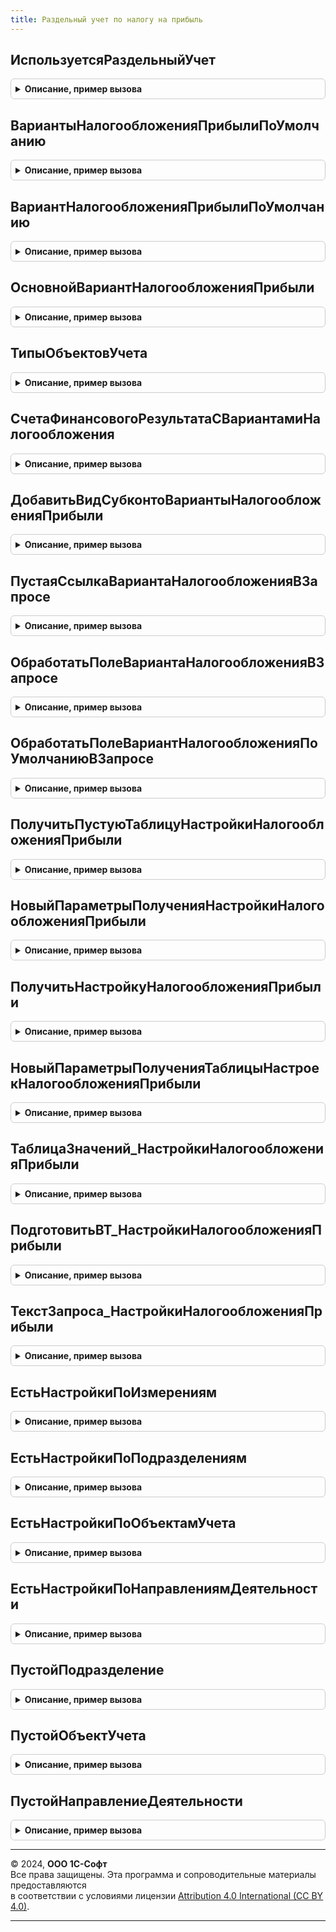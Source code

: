 ```yaml
---
title: Раздельный учет по налогу на прибыль
---
```



## ИспользуетсяРаздельныйУчет
<details style="margin: 1em 0; padding: 0.5em; border: 1px solid #ccc; border-radius: 6px;">

<summary style="font-weight: bold; cursor: pointer;">Описание, пример вызова</summary>

```bsl

// Возвращает признак использования раздельного учета для организации
//
// Параметры:
// 	Организация - СправочникСсылка.Организации, Массив Из СправочникСсылка.Организации - головные организации
// 	НаДату - Дата, Неопределено - дата, на которую установлен признак
// 	МВТ    - МенеджерВременныхТаблиц, Неопределено - если передан,
// 	          данные будут помещены во временную таблицу "ОрганизацииСРаздельнымУчетом".
//
// Возвращаемое значение:
// 	Булево, Соответствие Из СправочникСсылка.Организации, Неопределено -
// 		Булево       - когда передана одна организация
// 		Соответствие - когда передан массив организаций, в соответствии будут только организации с раздельным учетом
// 		Неопределено - когда передан менеджер временных таблиц для помещения результата.
//
Функция ИспользуетсяРаздельныйУчет(Организация, Знач НаДату = Неопределено, МВТ = Неопределено) Экспорт
```

Пример вызова
```bsl
Результат = РаздельныйУчетПоНалогуНаПрибыль.ИспользуетсяРаздельныйУчет(Организация, НаДату, МВТ);
```
</details>

## ВариантыНалогообложенияПрибылиПоУмолчанию
<details style="margin: 1em 0; padding: 0.5em; border: 1px solid #ccc; border-radius: 6px;">

<summary style="font-weight: bold; cursor: pointer;">Описание, пример вызова</summary>

```bsl

// Возвращает массив вариантов н/о, означающих применение общих условий налогообложения прибыли
//
// Возвращаемое значение:
// 	Массив Из СправочникСсылка.ВариантыНалогообложенияПрибыли
//
Функция ВариантыНалогообложенияПрибылиПоУмолчанию() Экспорт
```

Пример вызова
```bsl
Результат = РаздельныйУчетПоНалогуНаПрибыль.ВариантыНалогообложенияПрибылиПоУмолчанию() 
```
</details>

## ВариантНалогообложенияПрибылиПоУмолчанию
<details style="margin: 1em 0; padding: 0.5em; border: 1px solid #ccc; border-radius: 6px;">

<summary style="font-weight: bold; cursor: pointer;">Описание, пример вызова</summary>

```bsl

// Возвращает предопределенное значение варианта н/о для общих условий налогообложения прибыли
//
// Возвращаемое значение:
//   СправочникСсылка.ВариантыНалогообложенияПрибыли   -
//
Функция ВариантНалогообложенияПрибылиПоУмолчанию() Экспорт
```

Пример вызова
```bsl
Результат = РаздельныйУчетПоНалогуНаПрибыль.ВариантНалогообложенияПрибылиПоУмолчанию() 
```
</details>

## ОсновнойВариантНалогообложенияПрибыли
<details style="margin: 1em 0; padding: 0.5em; border: 1px solid #ccc; border-radius: 6px;">

<summary style="font-weight: bold; cursor: pointer;">Описание, пример вызова</summary>

```bsl

// Возвращает основной вариант н/о для организации исходя из учетной политики
//
// Параметры:
//  Организация  - СправочникСсылка.Организации - организация, настройки которой требуется получить
//  НаДату       - Дата - дата, на которую читаются настройки.
//
// Возвращаемое значение:
//  СправочникСсылка.ВариантыНалогообложенияПрибыли -
//
Функция ОсновнойВариантНалогообложенияПрибыли(Организация, Знач НаДату = Неопределено) Экспорт
```

Пример вызова
```bsl
Результат = РаздельныйУчетПоНалогуНаПрибыль.ОсновнойВариантНалогообложенияПрибыли(Организация, НаДату);
```
</details>

## ТипыОбъектовУчета
<details style="margin: 1em 0; padding: 0.5em; border: 1px solid #ccc; border-radius: 6px;">

<summary style="font-weight: bold; cursor: pointer;">Описание, пример вызова</summary>

```bsl

// Возвращает массив типов измерения "Объект учета"
//
// Возвращаемое значение:
// 	Массив - Описание
Функция ТипыОбъектовУчета() Экспорт
```

Пример вызова
```bsl
Результат = РаздельныйУчетПоНалогуНаПрибыль.ТипыОбъектовУчета() 
```
</details>

## СчетаФинансовогоРезультатаСВариантамиНалогообложения
<details style="margin: 1em 0; padding: 0.5em; border: 1px solid #ccc; border-radius: 6px;">

<summary style="font-weight: bold; cursor: pointer;">Описание, пример вызова</summary>

```bsl

// Возвращает массив счетов по фин. резу, использующих субконто "Варианты налогообложения прибыли"
// Следует обращаться через модуль повторного использования:
// РаздельныйУчетПоНалогуНаПрибыльПовтИсп.СчетаФинансовогоРезультатаСВариантамиНалогообложения().
//
// Возвращаемое значение:
// Структура:
// 		* Счета90 - Массив Из ПланСчетовСсылка.Хозрасчетный - массив субсчетов 90-го счета с раздельным НУ
// 		* Счета91 - Массив Из ПланСчетовСсылка.Хозрасчетный - массив субсчетов 91-го счета с раздельным НУ
// 		* Счета99 - Массив Из ПланСчетовСсылка.Хозрасчетный - массив субсчетов 99-го счета с раздельным НУ
//
Функция СчетаФинансовогоРезультатаСВариантамиНалогообложения() Экспорт
```

Пример вызова
```bsl
Результат = РаздельныйУчетПоНалогуНаПрибыль.СчетаФинансовогоРезультатаСВариантамиНалогообложения() 
```
</details>

## ДобавитьВидСубконтоВариантыНалогообложенияПрибыли
<details style="margin: 1em 0; padding: 0.5em; border: 1px solid #ccc; border-radius: 6px;">

<summary style="font-weight: bold; cursor: pointer;">Описание, пример вызова</summary>

```bsl

// Добавляет в массив субконто по вариантам н/о,
//
// Параметры:
// 	ВидыСубконто - Массив Из ПланВидовХарактеристикСсылка.ВидыСубконтоХозрасчетные
//
Процедура ДобавитьВидСубконтоВариантыНалогообложенияПрибыли(ВидыСубконто) Экспорт
```

Пример вызова
```bsl
РаздельныйУчетПоНалогуНаПрибыль.ДобавитьВидСубконтоВариантыНалогообложенияПрибыли(ВидыСубконто) 
```
</details>

## ПустаяСсылкаВариантаНалогообложенияВЗапросе
<details style="margin: 1em 0; padding: 0.5em; border: 1px solid #ccc; border-radius: 6px;">

<summary style="font-weight: bold; cursor: pointer;">Описание, пример вызова</summary>

```bsl

// Возвращает строковое значение пустой ссылки в запросе
//
// Возвращаемое значение:
// 	Строка -
Функция ПустаяСсылкаВариантаНалогообложенияВЗапросе() Экспорт
```

Пример вызова
```bsl
Результат = РаздельныйУчетПоНалогуНаПрибыль.ПустаяСсылкаВариантаНалогообложенияВЗапросе() 
```
</details>

## ОбработатьПолеВариантаНалогообложенияВЗапросе
<details style="margin: 1em 0; padding: 0.5em; border: 1px solid #ccc; border-radius: 6px;">

<summary style="font-weight: bold; cursor: pointer;">Описание, пример вызова</summary>

```bsl

// В запросе обработается поле варианта н/о, исходя из того, требуются данные в разрезе вариантов н/о или нет.
//
// Параметры:
// 	Запрос                                - Запрос -
// 	ТребуетсяУчетВариантовНалогообложения - Булево -
// 	ПутьКПолю                             - Строка - путь к полю в запросе
// 	ВидыСубконто                          - Массив Из ПланВидовХарактеристикСсылка.ВидыСубконтоХозрасчетные -
// 	                                          Если есть виды субконто, дополнится видом субконто вариантов н/о.
//                                        - Неопределено - не требуется заполнение видов субконто
// 	ЗаменяемыйТекст                       - Строка - по умолчанию "&ПолеВариантНалогообложенияПрибыли"
//
Процедура ОбработатьПолеВариантаНалогообложенияВЗапросе( Экспорт
```

Пример вызова
```bsl
РаздельныйУчетПоНалогуНаПрибыль.ОбработатьПолеВариантаНалогообложенияВЗапросе();
```
</details>

## ОбработатьПолеВариантНалогообложенияПоУмолчаниюВЗапросе
<details style="margin: 1em 0; padding: 0.5em; border: 1px solid #ccc; border-radius: 6px;">

<summary style="font-weight: bold; cursor: pointer;">Описание, пример вызова</summary>

```bsl

// В запросе подставляется вариант н/о по умолчанию, исходя из использования раздельного учета.
//
// Параметры:
// 	Запрос                                - Запрос -
// 	ТребуетсяУчетВариантовНалогообложения - Булево -
// 	ЗаменяемыйТекст                       - Строка - по умолчанию "&ПолеВариантНалогообложенияПоУмолчанию"
//
Процедура ОбработатьПолеВариантНалогообложенияПоУмолчаниюВЗапросе( Экспорт
```

Пример вызова
```bsl
РаздельныйУчетПоНалогуНаПрибыль.ОбработатьПолеВариантНалогообложенияПоУмолчаниюВЗапросе();
```
</details>

## ПолучитьПустуюТаблицуНастройкиНалогообложенияПрибыли
<details style="margin: 1em 0; padding: 0.5em; border: 1px solid #ccc; border-radius: 6px;">

<summary style="font-weight: bold; cursor: pointer;">Описание, пример вызова</summary>

```bsl

// Возвращает текст запроса для пустой таблицы РаздельныйУчет_НастройкиНалогообложенияПрибыли
//
// Возвращаемое значение:
//   Строка   - текст запроса
//
Функция ПолучитьПустуюТаблицуНастройкиНалогообложенияПрибыли() Экспорт
```

Пример вызова
```bsl
Результат = РаздельныйУчетПоНалогуНаПрибыль.ПолучитьПустуюТаблицуНастройкиНалогообложенияПрибыли() 
```
</details>

## НовыйПараметрыПолученияНастройкиНалогообложенияПрибыли
<details style="margin: 1em 0; padding: 0.5em; border: 1px solid #ccc; border-radius: 6px;">

<summary style="font-weight: bold; cursor: pointer;">Описание, пример вызова</summary>

```bsl

// Инициализируются параметры для получения настройки налогообложения прибыли
//
// Возвращаемое значение:
// 	Структура - содержит:
// 		* Период      - Дата - актуальные данные на дату.
// 		* Организация - СправочникСсылка.Организации -
//
// 		// для отбора по значениям должно быть заполнено хотя бы одно поле.
// 		* Подразделение - СправочникСсылка.СтруктураПредприятия -
// 		* ОбъектУчета   - СправочникСсылка.Номенклатура, ПланВидовХарактеристикСсылка.СтатьиДоходов -
// 		* НаправлениеДеятельности - СправочникСсылка.НаправленияДеятельности -
//
Функция НовыйПараметрыПолученияНастройкиНалогообложенияПрибыли() Экспорт
```

Пример вызова
```bsl
Результат = РаздельныйУчетПоНалогуНаПрибыль.НовыйПараметрыПолученияНастройкиНалогообложенияПрибыли() 
```
</details>

## ПолучитьНастройкуНалогообложенияПрибыли
<details style="margin: 1em 0; padding: 0.5em; border: 1px solid #ccc; border-radius: 6px;">

<summary style="font-weight: bold; cursor: pointer;">Описание, пример вызова</summary>

```bsl

// Возвращается налогообложение прибыли исходя из настроек учетной политики
//
// Параметры:
// 	ПараметрыПолученияНастроек - см. НовыйПараметрыПолученияНастройкиНалогообложенияПрибыли
//
// Возвращаемое значение:
// 	СправочникСсылка.ВариантыНалогообложенияПрибыли
//
Функция ПолучитьНастройкуНалогообложенияПрибыли(ПараметрыПолученияНастроек) Экспорт
```

Пример вызова
```bsl
Результат = РаздельныйУчетПоНалогуНаПрибыль.ПолучитьНастройкуНалогообложенияПрибыли(ПараметрыПолученияНастроек) 
```
</details>

## НовыйПараметрыПолученияТаблицыНастроекНалогообложенияПрибыли
<details style="margin: 1em 0; padding: 0.5em; border: 1px solid #ccc; border-radius: 6px;">

<summary style="font-weight: bold; cursor: pointer;">Описание, пример вызова</summary>

```bsl


// Инициализируются параметры для получения таблицы настроек налогообложения прибыли
//
// Возвращаемое значение:
// 	Структура - содержит:
// 		* Период      - Дата - актуальные данные на дату.
// 		* МенеджерВременныхТаблиц - МенеджерВременныхТаблиц - МВТ с данными отбора и для помещения результата
// 		                          - Неопределено - когда нужен только сформированный текст запроса
// 		* ИмяТаблицы                      - Строка - имя временной таблицы (обязательно)
// 		* ИмяПоля_Организация             - Строка - имя колонки "Организация" (обязательно)
// 		* ИмяПоля_Период                  - Строка - имя колонки "Период" (обязательно, если параметр "Период" пустой)
// 		// для отбора по временной таблицы должно быть заполнено как минимум имя одного из полей ниже.
// 		* ИмяПоля_Подразделение           - Строка - имя колонки "Подразделение"
// 		* ИмяПоля_ОбъектУчета             - Строка - имя колонки "ОбъектУчета"
// 		* ИмяПоля_НаправлениеДеятельности - Строка - имя колонки "НаправлениеДеятельности"
//
Функция НовыйПараметрыПолученияТаблицыНастроекНалогообложенияПрибыли() Экспорт
```

Пример вызова
```bsl
Результат = РаздельныйУчетПоНалогуНаПрибыль.НовыйПараметрыПолученияТаблицыНастроекНалогообложенияПрибыли() 
```
</details>

## ТаблицаЗначений_НастройкиНалогообложенияПрибыли
<details style="margin: 1em 0; padding: 0.5em; border: 1px solid #ccc; border-radius: 6px;">

<summary style="font-weight: bold; cursor: pointer;">Описание, пример вызова</summary>

```bsl

// Возвращает настройки налогообложения прибыли исходя из организации, периода и других объектов отбора
//
// Параметры:
// 	ПараметрыПолученияНастроек - см. НовыйПараметрыПолученияТаблицыНастроекНалогообложенияПрибыли
//
// Возвращаемое значение:
// 	ТаблицаЗначений - содержит:
// 	* Организация             - СправочникСсылка.Организации
// 	* Период                  - Дата
// 	* Подразделение           - СправочникСсылка.СтруктураПредприятия
// 	* ОбъектУчета             - СправочникСсылка.Номенклатура, ПланВидовХарактеристикСсылка.СтатьиДоходов -
// 	* НаправлениеДеятельности - СправочникСсылка.НаправленияДеятельности
// 	* ВариантНалогообложенияПрибыли  - СправочникСсылка.ВариантыНалогообложенияПрибыли
//
Функция ТаблицаЗначений_НастройкиНалогообложенияПрибыли(ПараметрыПолученияНастроек) Экспорт
```

Пример вызова
```bsl
Результат = РаздельныйУчетПоНалогуНаПрибыль.ТаблицаЗначений_НастройкиНалогообложенияПрибыли(ПараметрыПолученияНастроек) 
```
</details>

## ПодготовитьВТ_НастройкиНалогообложенияПрибыли
<details style="margin: 1em 0; padding: 0.5em; border: 1px solid #ccc; border-radius: 6px;">

<summary style="font-weight: bold; cursor: pointer;">Описание, пример вызова</summary>

```bsl

// Создается временная таблица "РаздельныйУчет_НастройкиНалогообложенияПрибыли"
// Содержит колонки:
//
// 	* Организация             - СправочникСсылка.Организации,
// 	* Период                  - Дата - актуальные данные на дату
//
// 	// Значения из переданного отбора. Если отбор отсутствует, будут пустые значения
// 	* Подразделение           - СправочникСсылка.СтруктураПредприятия,
// 	* ОбъектУчета             - СправочникСсылка.Номенклатура, ПланВидовХарактеристикСсылка.СтатьиДоходов,
// 	* НаправлениеДеятельности - СправочникСсылка.НаправленияДеятельности,
//
// 	* ВариантНалогообложенияПрибыли  - СправочникСсылка.ВариантыНалогообложенияПрибыли.
//
// Параметры:
// 	ПараметрыПолученияНастроек - см. НовыйПараметрыПолученияТаблицыНастроекНалогообложенияПрибыли
//
Процедура ПодготовитьВТ_НастройкиНалогообложенияПрибыли(ПараметрыПолученияНастроек) Экспорт
```

Пример вызова
```bsl
РаздельныйУчетПоНалогуНаПрибыль.ПодготовитьВТ_НастройкиНалогообложенияПрибыли(ПараметрыПолученияНастроек) 
```
</details>

## ТекстЗапроса_НастройкиНалогообложенияПрибыли
<details style="margin: 1em 0; padding: 0.5em; border: 1px solid #ccc; border-radius: 6px;">

<summary style="font-weight: bold; cursor: pointer;">Описание, пример вызова</summary>

```bsl

// Возвращает текст запроса для создания временной таблицы "РаздельныйУчет_НастройкиНалогообложенияПрибыли"
// Содержит колонки:
//
// 	* Организация             - СправочникСсылка.Организации,
// 	* Период                  - Дата - актуальные данные на дату
//
// 	// Значения из переданного отбора. Если отбор отсутствует, будут пустые значения
// 	* Подразделение           - СправочникСсылка.СтруктураПредприятия,
// 	* ОбъектУчета             - СправочникСсылка.Номенклатура, ПланВидовХарактеристикСсылка.СтатьиДоходов,
// 	* НаправлениеДеятельности - СправочникСсылка.НаправленияДеятельности,
//
// 	* ВариантНалогообложенияПрибыли  - СправочникСсылка.ВариантыНалогообложенияПрибыли.
//
// P.S. Необходимо перед выполнением запроса установить параметр "Период", даже если значение неизвестно и пустое.
//
// Параметры:
// 	ПараметрыПолученияНастроек - см. НовыйПараметрыПолученияТаблицыНастроекНалогообложенияПрибыли
//
// Возвращаемое значение:
// 	Строка - текст запроса
//
Функция ТекстЗапроса_НастройкиНалогообложенияПрибыли(ПараметрыПолученияНастроек) Экспорт
```

Пример вызова
```bsl
Результат = РаздельныйУчетПоНалогуНаПрибыль.ТекстЗапроса_НастройкиНалогообложенияПрибыли(ПараметрыПолученияНастроек) 
```
</details>

## ЕстьНастройкиПоИзмерениям
<details style="margin: 1em 0; padding: 0.5em; border: 1px solid #ccc; border-radius: 6px;">

<summary style="font-weight: bold; cursor: pointer;">Описание, пример вызова</summary>

```bsl

// Возвращает структуру признаков наличия настроек по разным измерениям
//
// Параметры:
// 	Организация  - СправочникСсылка.Организации -
// 	НаДату       - Неопределено, Дата - актуальные данные на дату
//
// Возвращаемое значение:
// 	Структура - признак наличия настроек. Содержит:
// 		* ЕстьНастройкиПоПодразделениям           - Булево -
// 		* ЕстьНастройкиПоОбъектамУчета            - Булево -
// 		* ЕстьНастройкиПоНаправлениямДеятельности - Булево -
//
Функция ЕстьНастройкиПоИзмерениям(Организация, Знач НаДату = Неопределено) Экспорт
```

Пример вызова
```bsl
Результат = РаздельныйУчетПоНалогуНаПрибыль.ЕстьНастройкиПоИзмерениям(Организация, НаДату);
```
</details>

## ЕстьНастройкиПоПодразделениям
<details style="margin: 1em 0; padding: 0.5em; border: 1px solid #ccc; border-radius: 6px;">

<summary style="font-weight: bold; cursor: pointer;">Описание, пример вызова</summary>

```bsl

// Возвращает признак наличия настроек по подразделениям
//
// Параметры:
// 	Организация  - СправочникСсылка.Организации -
// 	НаДату       - Неопределено, Дата - актуальные данные на дату
//
// Возвращаемое значение:
// 	Булево - признак наличия настроек
//
Функция ЕстьНастройкиПоПодразделениям(Организация, Знач НаДату = Неопределено) Экспорт
```

Пример вызова
```bsl
Результат = РаздельныйУчетПоНалогуНаПрибыль.ЕстьНастройкиПоПодразделениям(Организация, НаДату);
```
</details>

## ЕстьНастройкиПоОбъектамУчета
<details style="margin: 1em 0; padding: 0.5em; border: 1px solid #ccc; border-radius: 6px;">

<summary style="font-weight: bold; cursor: pointer;">Описание, пример вызова</summary>

```bsl

// Возвращает признак наличия настроек по объектам учета (номенклатуре, статьям доходов)
//
// Параметры:
// 	Организация  - СправочникСсылка.Организации -
// 	НаДату       - Неопределено, Дата - актуальные данные на дату
//
// Возвращаемое значение:
// 	Булево - признак наличия настроек
//
Функция ЕстьНастройкиПоОбъектамУчета(Организация, Знач НаДату = Неопределено) Экспорт
```

Пример вызова
```bsl
Результат = РаздельныйУчетПоНалогуНаПрибыль.ЕстьНастройкиПоОбъектамУчета(Организация, НаДату);
```
</details>

## ЕстьНастройкиПоНаправлениямДеятельности
<details style="margin: 1em 0; padding: 0.5em; border: 1px solid #ccc; border-radius: 6px;">

<summary style="font-weight: bold; cursor: pointer;">Описание, пример вызова</summary>

```bsl

// Возвращает признак наличия настроек по направлениям деятельности
//
// Параметры:
// 	Организация  - СправочникСсылка.Организации -
// 	НаДату       - Неопределено, Дата - актуальные данные на дату
//
// Возвращаемое значение:
// 	Булево - признак наличия настроек
//
Функция ЕстьНастройкиПоНаправлениямДеятельности(Организация, Знач НаДату = Неопределено) Экспорт
```

Пример вызова
```bsl
Результат = РаздельныйУчетПоНалогуНаПрибыль.ЕстьНастройкиПоНаправлениямДеятельности(Организация, НаДату);
```
</details>

## ПустойПодразделение
<details style="margin: 1em 0; padding: 0.5em; border: 1px solid #ccc; border-radius: 6px;">

<summary style="font-weight: bold; cursor: pointer;">Описание, пример вызова</summary>

```bsl

// Возвращает значение пустого подразделения либо в объектном виде, либо строкой для запроса
//
// Параметры:
// 	СтроковоеЗначениеВЗапросе - Булево - Если "Истина", будет возвращена строка для запроса
//
// Возвращаемое значение:
// 	Строка, СправочникСсылка.СтруктураПредприятия -
//
Функция ПустойПодразделение(СтроковоеЗначениеВЗапросе = Ложь) Экспорт
```

Пример вызова
```bsl
Результат = РаздельныйУчетПоНалогуНаПрибыль.ПустойПодразделение(СтроковоеЗначениеВЗапросе);
```
</details>

## ПустойОбъектУчета
<details style="margin: 1em 0; padding: 0.5em; border: 1px solid #ccc; border-radius: 6px;">

<summary style="font-weight: bold; cursor: pointer;">Описание, пример вызова</summary>

```bsl

// Возвращает значение пустого подразделения либо в объектном виде, либо строкой для запроса
//
// Параметры:
// 	СтроковоеЗначениеВЗапросе - Булево - Если "Истина", будет возвращена строка для запроса
//
// Возвращаемое значение:
// 	Строка, Неопределено -
//
Функция ПустойОбъектУчета(СтроковоеЗначениеВЗапросе = Ложь) Экспорт
```

Пример вызова
```bsl
Результат = РаздельныйУчетПоНалогуНаПрибыль.ПустойОбъектУчета(СтроковоеЗначениеВЗапросе);
```
</details>

## ПустойНаправлениеДеятельности
<details style="margin: 1em 0; padding: 0.5em; border: 1px solid #ccc; border-radius: 6px;">

<summary style="font-weight: bold; cursor: pointer;">Описание, пример вызова</summary>

```bsl

// Возвращает значение пустого подразделения либо в объектном виде, либо строкой для запроса
//
// Параметры:
// 	СтроковоеЗначениеВЗапросе - Булево - Если "Истина", будет возвращена строка для запроса
//
// Возвращаемое значение:
// 	Строка, СправочникСсылка.НаправленияДеятельности -
//
Функция ПустойНаправлениеДеятельности(СтроковоеЗначениеВЗапросе = Ложь) Экспорт
```

Пример вызова
```bsl
Результат = РаздельныйУчетПоНалогуНаПрибыль.ПустойНаправлениеДеятельности(СтроковоеЗначениеВЗапросе);
```
</details>

---

© 2024, **ООО 1С-Софт**  
Все права защищены. Эта программа и сопроводительные материалы предоставляются  
в соответствии с условиями лицензии [Attribution 4.0 International (CC BY 4.0)](https://creativecommons.org/licenses/by/4.0/legalcode).

---
